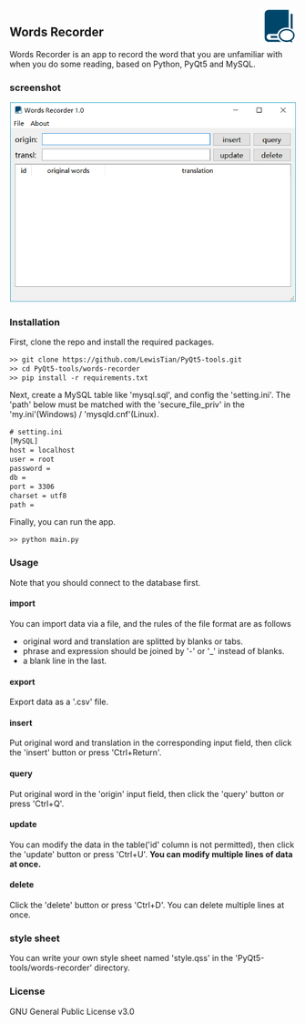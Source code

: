 <img src="../images/Words-Recorder-icon.png" alt="logo" align="right" />

## Words Recorder

Words Recorder is an app to record the word that you are unfamiliar with when you do some reading, based on Python, PyQt5 and MySQL. 

### screenshot

<div align="center">
    <img src="../images/Words-Recorder.png" alt="Words Recorder" height="350" />
</div>

### Installation
First, clone the repo and install the required packages.
```
>> git clone https://github.com/LewisTian/PyQt5-tools.git
>> cd PyQt5-tools/words-recorder
>> pip install -r requirements.txt
```
Next, create a MySQL table like 'mysql.sql', and config the 'setting.ini'. The 'path' below must be matched with the 'secure_file_priv' in the 'my.ini'(Windows) / 'mysqld.cnf'(Linux). 
```
# setting.ini
[MySQL]
host = localhost
user = root
password = 
db = 
port = 3306
charset = utf8
path = 
```
Finally, you can run the app.
```
>> python main.py 
```

### Usage
Note that you should connect to the database first.

#### import
You can import data via a file, and the rules of the file format are as follows
- original word and translation are splitted by blanks or tabs.
- phrase and expression should be joined by '-' or '\_' instead of blanks.
- a blank line in the last.

#### export
Export data as a '.csv' file.

#### insert
Put original word and translation in the corresponding input field, then click the 'insert' button or press 'Ctrl+Return'.

#### query
Put original word in the 'origin' input field, then click the 'query' button or press 'Ctrl+Q'.

#### update
You can modify the data in the table('id' column is not permitted), then click the 'update' button or press 'Ctrl+U'. 
**You can modify multiple lines of data at once.**

#### delete
Click the 'delete' button or press 'Ctrl+D'. You can delete multiple lines at once. 

### style sheet
You can write your own style sheet named 'style.qss' in the 'PyQt5-tools/words-recorder' directory.

### License
GNU General Public License v3.0